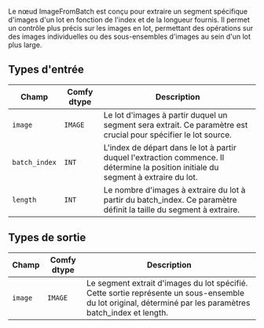 
Le nœud ImageFromBatch est conçu pour extraire un segment spécifique d'images d'un lot en fonction de l'index et de la longueur fournis. Il permet un contrôle plus précis sur les images en lot, permettant des opérations sur des images individuelles ou des sous-ensembles d'images au sein d'un lot plus large.

## Types d'entrée

| Champ          | Comfy dtype | Description                                                                           |
|----------------|-------------|---------------------------------------------------------------------------------------|
| `image`        | `IMAGE`     | Le lot d'images à partir duquel un segment sera extrait. Ce paramètre est crucial pour spécifier le lot source. |
| `batch_index`  | `INT`       | L'index de départ dans le lot à partir duquel l'extraction commence. Il détermine la position initiale du segment à extraire du lot. |
| `length`       | `INT`       | Le nombre d'images à extraire du lot à partir du batch_index. Ce paramètre définit la taille du segment à extraire. |

## Types de sortie

| Champ | Comfy dtype | Description                                                                                   |
|-------|-------------|-----------------------------------------------------------------------------------------------|
| `image` | `IMAGE`    | Le segment extrait d'images du lot spécifié. Cette sortie représente un sous-ensemble du lot original, déterminé par les paramètres batch_index et length. |
